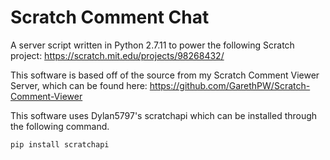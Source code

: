 # Scratch Comment Chat
A server script written in Python 2.7.11 to power the following Scratch project: https://scratch.mit.edu/projects/98268432/

This software is based off of the source from my Scratch Comment Viewer Server, which can be found here: https://github.com/GarethPW/Scratch-Comment-Viewer

This software uses Dylan5797's scratchapi which can be installed through the following command.

```pip install scratchapi```
